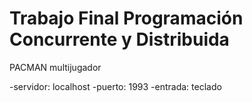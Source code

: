 # Trabajo Final Programación Concurrente y Distribuida
PACMAN multijugador

-servidor: localhost
-puerto: 1993
-entrada: teclado

